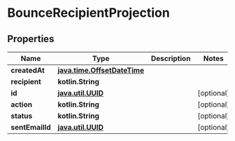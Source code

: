 
# BounceRecipientProjection

## Properties
Name | Type | Description | Notes
------------ | ------------- | ------------- | -------------
**createdAt** | [**java.time.OffsetDateTime**](java.time.OffsetDateTime) |  | 
**recipient** | **kotlin.String** |  | 
**id** | [**java.util.UUID**](java.util.UUID) |  |  [optional]
**action** | **kotlin.String** |  |  [optional]
**status** | **kotlin.String** |  |  [optional]
**sentEmailId** | [**java.util.UUID**](java.util.UUID) |  |  [optional]



